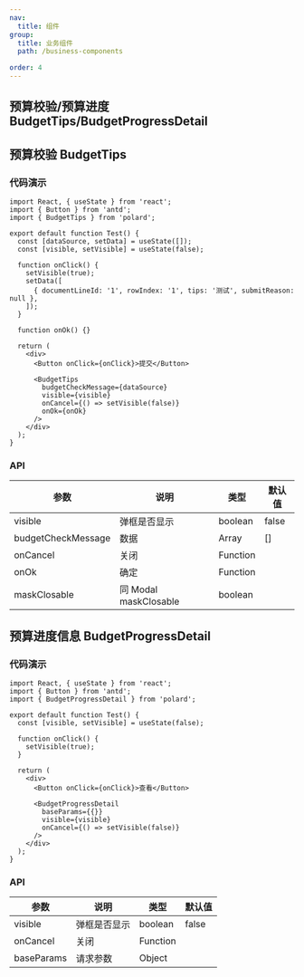 ```yaml
---
nav:
  title: 组件
group:
  title: 业务组件
  path: /business-components

order: 4
---
```


## 预算校验/预算进度 BudgetTips/BudgetProgressDetail

## 预算校验 BudgetTips

### 代码演示

```tsx
import React, { useState } from 'react';
import { Button } from 'antd';
import { BudgetTips } from 'polard';

export default function Test() {
  const [dataSource, setData] = useState([]);
  const [visible, setVisible] = useState(false);

  function onClick() {
    setVisible(true);
    setData([
      { documentLineId: '1', rowIndex: '1', tips: '测试', submitReason: null },
    ]);
  }

  function onOk() {}

  return (
    <div>
      <Button onClick={onClick}>提交</Button>

      <BudgetTips
        budgetCheckMessage={dataSource}
        visible={visible}
        onCancel={() => setVisible(false)}
        onOk={onOk}
      />
    </div>
  );
}
```

### API

| 参数               | 说明                  | 类型     | 默认值 |
| ------------------ | --------------------- | -------- | ------ |
| visible            | 弹框是否显示          | boolean  | false  |
| budgetCheckMessage | 数据                  | Array    | []     |
| onCancel           | 关闭                  | Function |        |
| onOk               | 确定                  | Function |        |
| maskClosable       | 同 Modal maskClosable | boolean  |

## 预算进度信息 BudgetProgressDetail

### 代码演示

```tsx
import React, { useState } from 'react';
import { Button } from 'antd';
import { BudgetProgressDetail } from 'polard';

export default function Test() {
  const [visible, setVisible] = useState(false);

  function onClick() {
    setVisible(true);
  }

  return (
    <div>
      <Button onClick={onClick}>查看</Button>

      <BudgetProgressDetail
        baseParams={{}}
        visible={visible}
        onCancel={() => setVisible(false)}
      />
    </div>
  );
}
```

### API

| 参数       | 说明         | 类型     | 默认值 |
| ---------- | ------------ | -------- | ------ |
| visible    | 弹框是否显示 | boolean  | false  |
| onCancel   | 关闭         | Function |        |
| baseParams | 请求参数     | Object   |        |
